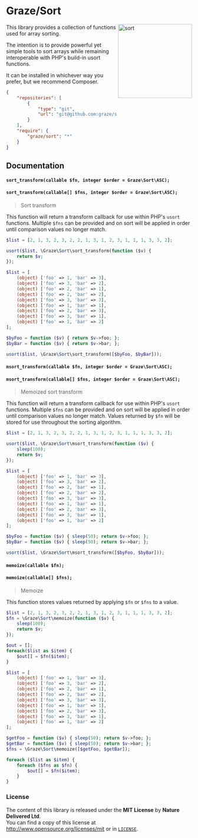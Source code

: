 # Graze/Sort #

<img src="http://media2.giphy.com/media/fAaAo6SyjVJf2/200.gif" alt="sort" align="right" height=200/>

This library provides a collection of functions used for array sorting.

The intention is to provide powerful yet simple tools to sort arrays while
remaining interoperable with PHP's build-in usort functions.

It can be installed in whichever way you prefer, but we recommend Composer.
```json
{
    "repositories": [
        {
            "type": "git",
            "url": "git@github.com:graze/sort.git"
        }
    ],
    "require": {
        "graze/sort": "*"
    }
}
```


## Documentation

#### `sort_transform(callable $fn, integer $order = Graze\Sort\ASC);`
#### `sort_transform(callable[] $fns, integer $order = Graze\Sort\ASC);`
> Sort transform
>
This function will return a transform callback for use within PHP's `usort`
functions. Multiple `$fns` can be provided and on sort will be applied in
order until comparison values no longer match.

```php
$list = [2, 1, 3, 2, 3, 2, 2, 1, 3, 1, 2, 3, 1, 1, 1, 3, 3, 2];

usort($list, \Graze\Sort\sort_transform(function ($v) {
    return $v;
});
```
```php
$list = [
    (object) ['foo' => 1, 'bar' => 3],
    (object) ['foo' => 3, 'bar' => 2],
    (object) ['foo' => 2, 'bar' => 1],
    (object) ['foo' => 2, 'bar' => 2],
    (object) ['foo' => 3, 'bar' => 3],
    (object) ['foo' => 1, 'bar' => 1],
    (object) ['foo' => 2, 'bar' => 3],
    (object) ['foo' => 3, 'bar' => 1],
    (object) ['foo' => 1, 'bar' => 2]
];

$byFoo = function ($v) { return $v->foo; };
$byBar = function ($v) { return $v->bar; };

usort($list, \Graze\Sort\sort_transform([$byFoo, $byBar]));
```

#### `msort_transform(callable $fn, integer $order = Graze\Sort\ASC);`
#### `msort_transform(callable[] $fns, integer $order = Graze\Sort\ASC);`
> Memoized sort transform
>
This function will return a transform callback for use within PHP's `usort`
functions. Multiple `$fns` can be provided and on sort will be applied in
order until comparison values no longer match. Values returned by `$fn` will
be stored for use throughout the sorting algorithm.

```php
$list = [2, 1, 3, 2, 3, 2, 2, 1, 3, 1, 2, 3, 1, 1, 1, 3, 3, 2];

usort($list, \Graze\Sort\msort_transform(function ($v) {
    sleep(100);
    return $v;
});
```
```php
$list = [
    (object) ['foo' => 1, 'bar' => 3],
    (object) ['foo' => 3, 'bar' => 2],
    (object) ['foo' => 2, 'bar' => 1],
    (object) ['foo' => 2, 'bar' => 2],
    (object) ['foo' => 3, 'bar' => 3],
    (object) ['foo' => 1, 'bar' => 1],
    (object) ['foo' => 2, 'bar' => 3],
    (object) ['foo' => 3, 'bar' => 1],
    (object) ['foo' => 1, 'bar' => 2]
];

$byFoo = function ($v) { sleep(50); return $v->foo; };
$byBar = function ($v) { sleep(50); return $v->bar; };

usort($list, \Graze\Sort\msort_transform([$byFoo, $byBar]));
```

#### `memoize(callable $fn);`
#### `memoize(callable[] $fns);`
> Memoize
>
This function stores values returned by applying `$fn` or `$fns` to a value.

```php
$list = [2, 1, 3, 2, 3, 2, 2, 1, 3, 1, 2, 3, 1, 1, 1, 3, 3, 2];
$fn = \Graze\Sort\memoize(function ($v) {
    sleep(100);
    return $v;
});

$out = [];
foreach($list as $item) {
    $out[] = $fn($item);
}
```
```php
$list = [
    (object) ['foo' => 1, 'bar' => 3],
    (object) ['foo' => 3, 'bar' => 2],
    (object) ['foo' => 2, 'bar' => 1],
    (object) ['foo' => 2, 'bar' => 2],
    (object) ['foo' => 3, 'bar' => 3],
    (object) ['foo' => 1, 'bar' => 1],
    (object) ['foo' => 2, 'bar' => 3],
    (object) ['foo' => 3, 'bar' => 1],
    (object) ['foo' => 1, 'bar' => 2]
];

$getFoo = function ($v) { sleep(50); return $v->foo; };
$getBar = function ($v) { sleep(50); return $v->bar; };
$fns = \Graze\Sort\memoize([$getFoo, $getBar]);

foreach ($list as $item) {
    foreach ($fns as $fn) {
        $out[] = $fn($item);
    }
}
```


### License ###
The content of this library is released under the **MIT License** by **Nature Delivered Ltd**.<br/>
You can find a copy of this license at http://www.opensource.org/licenses/mit or in [`LICENSE`][license].


<!-- Links -->
[license]: /LICENSE

